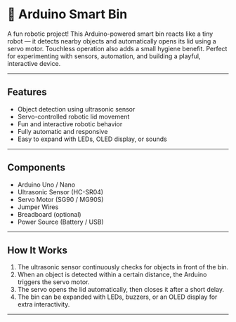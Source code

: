 # 🤖 Arduino Smart Bin

A fun robotic project! This Arduino-powered smart bin reacts like a tiny robot — it detects nearby objects and automatically opens its lid using a servo motor. Touchless operation also adds a small hygiene benefit. Perfect for experimenting with sensors, automation, and building a playful, interactive device.

---

## Features
- Object detection using ultrasonic sensor  
- Servo-controlled robotic lid movement  
- Fun and interactive robotic behavior  
- Fully automatic and responsive  
- Easy to expand with LEDs, OLED display, or sounds  

---

## Components
- Arduino Uno / Nano  
- Ultrasonic Sensor (HC-SR04)  
- Servo Motor (SG90 / MG90S)  
- Jumper Wires  
- Breadboard (optional)  
- Power Source (Battery / USB)  

---

## How It Works
1. The ultrasonic sensor continuously checks for objects in front of the bin.  
2. When an object is detected within a certain distance, the Arduino triggers the servo motor.  
3. The servo opens the lid automatically, then closes it after a short delay.  
4. The bin can be expanded with LEDs, buzzers, or an OLED display for extra interactivity.  

---

